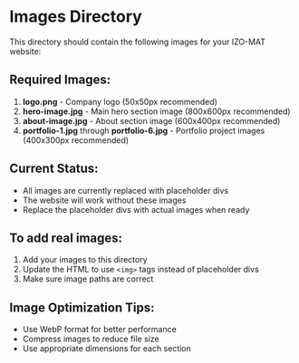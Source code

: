# Images Directory

This directory should contain the following images for your IZO-MAT website:

## Required Images:

1. **logo.png** - Company logo (50x50px recommended)
2. **hero-image.jpg** - Main hero section image (800x600px recommended)
3. **about-image.jpg** - About section image (600x400px recommended)
4. **portfolio-1.jpg** through **portfolio-6.jpg** - Portfolio project images (400x300px recommended)

## Current Status:
- All images are currently replaced with placeholder divs
- The website will work without these images
- Replace the placeholder divs with actual images when ready

## To add real images:
1. Add your images to this directory
2. Update the HTML to use `<img>` tags instead of placeholder divs
3. Make sure image paths are correct

## Image Optimization Tips:
- Use WebP format for better performance
- Compress images to reduce file size
- Use appropriate dimensions for each section
